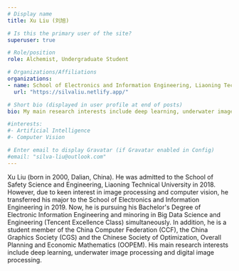 ```yaml
---
# Display name
title: Xu Liu (刘旭)

# Is this the primary user of the site?
superuser: true

# Role/position
role: Alchemist, Undergraduate Student

# Organizations/Affiliations
organizations:
- name: School of Electronics and Information Engineering, Liaoning Technical University, Huludao 125105, China
  url: "https://silvaliu.netlify.app/"

# Short bio (displayed in user profile at end of posts)
bio: My main research interests include deep learning, underwater image processing and digital image processing.

#interests:
#- Artificial Intelligence
#- Computer Vision

# Enter email to display Gravatar (if Gravatar enabled in Config)
#email: "silva-liu@outlook.com"
---
```


Xu Liu (born in 2000, Dalian, China). He was admitted to the School of Safety Science and Engineering, Liaoning Technical University in 2018. However, due to keen interest in image processing and computer vision, he transferred his major to the School of Electronics and Information Engineering in 2019. Now, he is pursuing his Bachelor's Degree of Electronic Information Engineering and minoring in Big Data Science and Engineering (Tencent Excellence Class) simultaneously. In addition, he is a student member of the China Computer Federation (CCF), the China Graphics Society (CGS) and the Chinese Society of Optimization, Overall Planning and Economic Mathematics (OOPEM). His main research interests include deep learning, underwater image processing and digital image processing.
